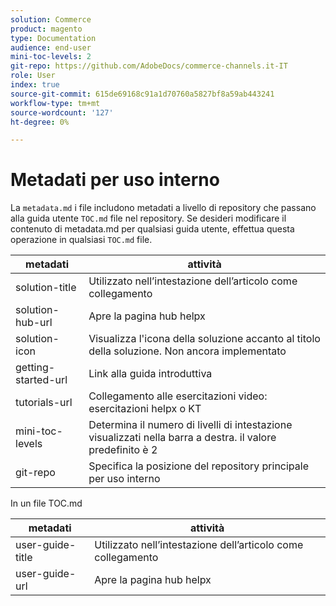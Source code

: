 ```yaml
---
solution: Commerce
product: magento
type: Documentation
audience: end-user
mini-toc-levels: 2
git-repo: https://github.com/AdobeDocs/commerce-channels.it-IT
role: User
index: true
source-git-commit: 615de69168c91a1d70760a5827bf8a59ab443241
workflow-type: tm+mt
source-wordcount: '127'
ht-degree: 0%

---
```



# Metadati per uso interno

La `metadata.md` i file includono metadati a livello di repository che passano alla guida utente `TOC.md` file nel repository. Se desideri modificare il contenuto di metadata.md per qualsiasi guida utente, effettua questa operazione in qualsiasi `TOC.md` file.

| metadati | attività |
|--- |--- |
| solution-title | Utilizzato nell’intestazione dell’articolo come collegamento |
| solution-hub-url | Apre la pagina hub helpx |
| solution-icon | Visualizza l&#39;icona della soluzione accanto al titolo della soluzione. Non ancora implementato |
| getting-started-url | Link alla guida introduttiva |
| tutorials-url | Collegamento alle esercitazioni video: esercitazioni helpx o KT |
| mini-toc-levels | Determina il numero di livelli di intestazione visualizzati nella barra a destra. il valore predefinito è 2 |
| git-repo | Specifica la posizione del repository principale per uso interno |

In un file TOC.md

| metadati | attività |
|--- |--- |
| user-guide-title | Utilizzato nell’intestazione dell’articolo come collegamento |
| user-guide-url | Apre la pagina hub helpx |
